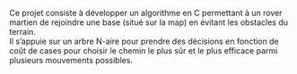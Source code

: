Ce projet consiste à développer un algorithme en C permettant à un rover martien de rejoindre une base (situé sur la map) en évitant les obstacles du terrain.  
Il s’appuie sur un arbre N-aire pour prendre des décisions en fonction de coût de cases pour choisir le chemin le plus sûr et le plus efficace parmi plusieurs mouvements possibles.
